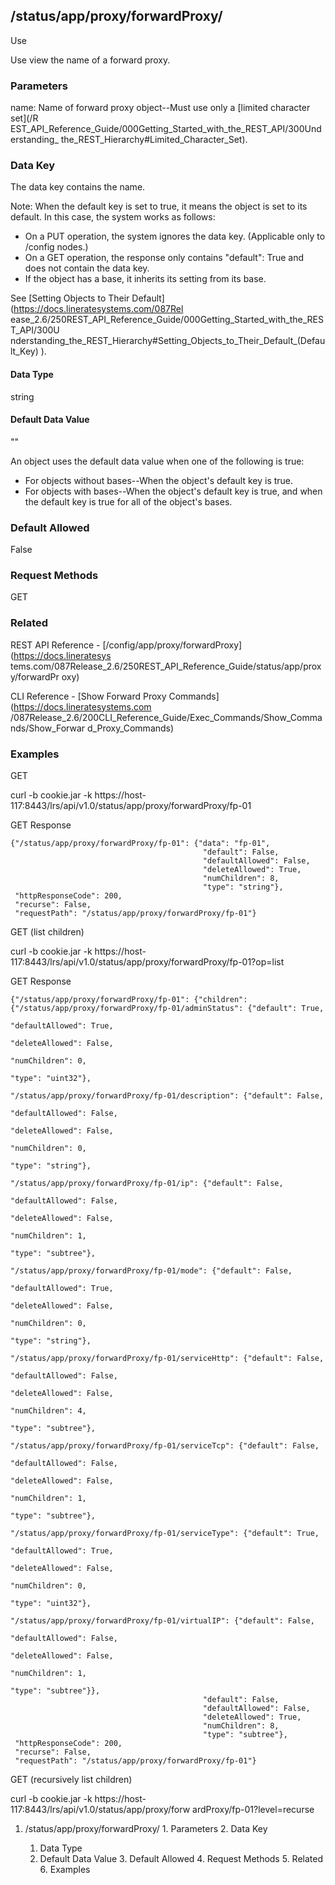 ## /status/app/proxy/forwardProxy/<name>

Use

Use view the name of a forward proxy.

### Parameters

name: Name of forward proxy object--Must use only a [limited character set](/R
EST_API_Reference_Guide/000Getting_Started_with_the_REST_API/300Understanding_
the_REST_Hierarchy#Limited_Character_Set).

### Data Key

The data key contains the name.

Note: When the default key is set to true, it means the object is set to its
default. In this case, the system works as follows:

  * On a PUT operation, the system ignores the data key. (Applicable only to /config nodes.)
  * On a GET operation, the response only contains "default": True and does not contain the data key.
  * If the object has a base, it inherits its setting from its base.

See [Setting Objects to Their Default](https://docs.lineratesystems.com/087Rel
ease_2.6/250REST_API_Reference_Guide/000Getting_Started_with_the_REST_API/300U
nderstanding_the_REST_Hierarchy#Setting_Objects_to_Their_Default_(Default_Key)
).

#### Data Type

string

#### Default Data Value

""

An object uses the default data value when one of the following is true:

  * For objects without bases--When the object's default key is true.
  * For objects with bases--When the object's default key is true, and when the default key is true for all of the object's bases.

### Default Allowed

False

### Request Methods

GET

### Related

REST API Reference - [/config/app/proxy/forwardProxy](https://docs.lineratesys
tems.com/087Release_2.6/250REST_API_Reference_Guide/status/app/proxy/forwardPr
oxy)

CLI Reference - [Show Forward Proxy Commands](https://docs.lineratesystems.com
/087Release_2.6/200CLI_Reference_Guide/Exec_Commands/Show_Commands/Show_Forwar
d_Proxy_Commands)

### Examples

GET

curl -b cookie.jar -k
https://host-117:8443/lrs/api/v1.0/status/app/proxy/forwardProxy/fp-01

GET Response

    
    
    {"/status/app/proxy/forwardProxy/fp-01": {"data": "fp-01",
                                               "default": False,
                                               "defaultAllowed": False,
                                               "deleteAllowed": True,
                                               "numChildren": 8,
                                               "type": "string"},
     "httpResponseCode": 200,
     "recurse": False,
     "requestPath": "/status/app/proxy/forwardProxy/fp-01"}
    

GET (list children)

curl -b cookie.jar -k
https://host-117:8443/lrs/api/v1.0/status/app/proxy/forwardProxy/fp-01?op=list

GET Response

    
    
    {"/status/app/proxy/forwardProxy/fp-01": {"children": {"/status/app/proxy/forwardProxy/fp-01/adminStatus": {"default": True,
                                                                                                                   "defaultAllowed": True,
                                                                                                                   "deleteAllowed": False,
                                                                                                                   "numChildren": 0,
                                                                                                                   "type": "uint32"},
                                                             "/status/app/proxy/forwardProxy/fp-01/description": {"default": False,
                                                                                                                   "defaultAllowed": False,
                                                                                                                   "deleteAllowed": False,
                                                                                                                   "numChildren": 0,
                                                                                                                   "type": "string"},
                                                             "/status/app/proxy/forwardProxy/fp-01/ip": {"default": False,
                                                                                                          "defaultAllowed": False,
                                                                                                          "deleteAllowed": False,
                                                                                                          "numChildren": 1,
                                                                                                          "type": "subtree"},
                                                             "/status/app/proxy/forwardProxy/fp-01/mode": {"default": False,
                                                                                                            "defaultAllowed": True,
                                                                                                            "deleteAllowed": False,
                                                                                                            "numChildren": 0,
                                                                                                            "type": "string"},
                                                             "/status/app/proxy/forwardProxy/fp-01/serviceHttp": {"default": False,
                                                                                                                   "defaultAllowed": False,
                                                                                                                   "deleteAllowed": False,
                                                                                                                   "numChildren": 4,
                                                                                                                   "type": "subtree"},
                                                             "/status/app/proxy/forwardProxy/fp-01/serviceTcp": {"default": False,
                                                                                                                  "defaultAllowed": False,
                                                                                                                  "deleteAllowed": False,
                                                                                                                  "numChildren": 1,
                                                                                                                  "type": "subtree"},
                                                             "/status/app/proxy/forwardProxy/fp-01/serviceType": {"default": True,
                                                                                                                   "defaultAllowed": True,
                                                                                                                   "deleteAllowed": False,
                                                                                                                   "numChildren": 0,
                                                                                                                   "type": "uint32"},
                                                             "/status/app/proxy/forwardProxy/fp-01/virtualIP": {"default": False,
                                                                                                                 "defaultAllowed": False,
                                                                                                                 "deleteAllowed": False,
                                                                                                                 "numChildren": 1,
                                                                                                                 "type": "subtree"}},
                                               "default": False,
                                               "defaultAllowed": False,
                                               "deleteAllowed": True,
                                               "numChildren": 8,
                                               "type": "subtree"},
     "httpResponseCode": 200,
     "recurse": False,
     "requestPath": "/status/app/proxy/forwardProxy/fp-01"}
    

GET (recursively list children)

curl -b cookie.jar -k https://host-117:8443/lrs/api/v1.0/status/app/proxy/forw
ardProxy/fp-01?level=recurse

  1. /status/app/proxy/forwardProxy/<name>
    1. Parameters
    2. Data Key
      1. Data Type
      2. Default Data Value
    3. Default Allowed
    4. Request Methods
    5. Related
    6. Examples

